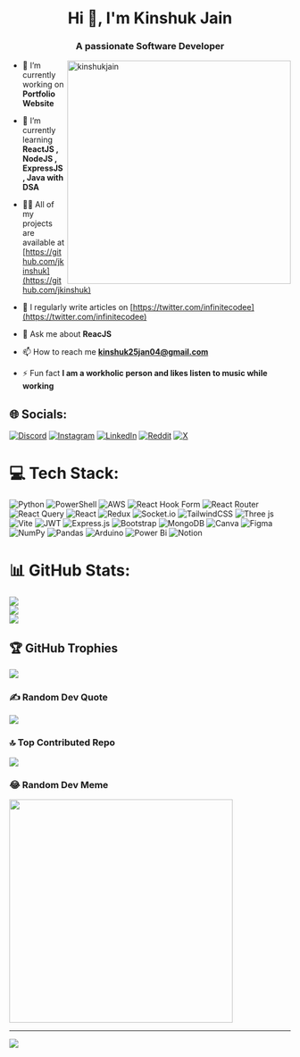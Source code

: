 <h1 align="center">Hi 👋, I'm Kinshuk Jain</h1>
<h3 align="center">A passionate Software Developer</h3>

<img  src="https://i.pinimg.com/originals/f1/e7/34/f1e734f9cade86fe737a9aa404ad5677.gif" alt="kinshukjain" align="right" width="400">

- 🔭 I’m currently working on **Portfolio Website**

- 🌱 I’m currently learning **ReactJS , NodeJS , ExpressJS , Java with DSA**

- 👨‍💻 All of my projects are available at [https://github.com/jkinshuk](https://github.com/jkinshuk)

- 📝 I regularly write articles on [https://twitter.com/infinitecodee](https://twitter.com/infinitecodee)

- 💬 Ask me about **ReacJS**

- 📫 How to reach me **kinshuk25jan04@gmail.com**

- ⚡ Fun fact **I am a workholic person and likes listen to music while working**

## 🌐 Socials:
[![Discord](https://img.shields.io/badge/Discord-%237289DA.svg?logo=discord&logoColor=white)](https://discord.gg/#4884) [![Instagram](https://img.shields.io/badge/Instagram-%23E4405F.svg?logo=Instagram&logoColor=white)](https://instagram.com/j.kinshuk_) [![LinkedIn](https://img.shields.io/badge/LinkedIn-%230077B5.svg?logo=linkedin&logoColor=white)](https://linkedin.com/in/Kinshukjainn) [![Reddit](https://img.shields.io/badge/Reddit-%23FF4500.svg?logo=Reddit&logoColor=white)](https://reddit.com/user/The_Lnoon) [![X](https://img.shields.io/badge/X-black.svg?logo=X&logoColor=white)](https://x.com/infinitecode) 

# 💻 Tech Stack:
![Python](https://img.shields.io/badge/python-3670A0?style=plastic&logo=python&logoColor=ffdd54) ![PowerShell](https://img.shields.io/badge/PowerShell-%235391FE.svg?style=plastic&logo=powershell&logoColor=white) ![AWS](https://img.shields.io/badge/AWS-%23FF9900.svg?style=plastic&logo=amazon-aws&logoColor=white) ![React Hook Form](https://img.shields.io/badge/React%20Hook%20Form-%23EC5990.svg?style=plastic&logo=reacthookform&logoColor=white) ![React Router](https://img.shields.io/badge/React_Router-CA4245?style=plastic&logo=react-router&logoColor=white) ![React Query](https://img.shields.io/badge/-React%20Query-FF4154?style=plastic&logo=react%20query&logoColor=white) ![React](https://img.shields.io/badge/react-%2320232a.svg?style=plastic&logo=react&logoColor=%2361DAFB) ![Redux](https://img.shields.io/badge/redux-%23593d88.svg?style=plastic&logo=redux&logoColor=white) ![Socket.io](https://img.shields.io/badge/Socket.io-black?style=plastic&logo=socket.io&badgeColor=010101) ![TailwindCSS](https://img.shields.io/badge/tailwindcss-%2338B2AC.svg?style=plastic&logo=tailwind-css&logoColor=white) ![Three js](https://img.shields.io/badge/threejs-black?style=plastic&logo=three.js&logoColor=white) ![Vite](https://img.shields.io/badge/vite-%23646CFF.svg?style=plastic&logo=vite&logoColor=white) ![JWT](https://img.shields.io/badge/JWT-black?style=plastic&logo=JSON%20web%20tokens) ![Express.js](https://img.shields.io/badge/express.js-%23404d59.svg?style=plastic&logo=express&logoColor=%2361DAFB) ![Bootstrap](https://img.shields.io/badge/bootstrap-%238511FA.svg?style=plastic&logo=bootstrap&logoColor=white) ![MongoDB](https://img.shields.io/badge/MongoDB-%234ea94b.svg?style=plastic&logo=mongodb&logoColor=white) ![Canva](https://img.shields.io/badge/Canva-%2300C4CC.svg?style=plastic&logo=Canva&logoColor=white) ![Figma](https://img.shields.io/badge/figma-%23F24E1E.svg?style=plastic&logo=figma&logoColor=white) ![NumPy](https://img.shields.io/badge/numpy-%23013243.svg?style=plastic&logo=numpy&logoColor=white) ![Pandas](https://img.shields.io/badge/pandas-%23150458.svg?style=plastic&logo=pandas&logoColor=white) ![Arduino](https://img.shields.io/badge/-Arduino-00979D?style=plastic&logo=Arduino&logoColor=white) ![Power Bi](https://img.shields.io/badge/power_bi-F2C811?style=plastic&logo=powerbi&logoColor=black) ![Notion](https://img.shields.io/badge/Notion-%23000000.svg?style=plastic&logo=notion&logoColor=white)
# 📊 GitHub Stats:
![](https://github-readme-stats.vercel.app/api?username=jkinshuk&theme=dark&hide_border=false&include_all_commits=true&count_private=true)<br/>
![](https://github-readme-streak-stats.herokuapp.com/?user=jkinshuk&theme=dark&hide_border=false)<br/>
![](https://github-readme-stats.vercel.app/api/top-langs/?username=jkinshuk&theme=dark&hide_border=false&include_all_commits=true&count_private=true&layout=compact)

## 🏆 GitHub Trophies
![](https://github-profile-trophy.vercel.app/?username=jkinshuk&theme=radical&no-frame=true&no-bg=false&margin-w=4)

### ✍️ Random Dev Quote
![](https://quotes-github-readme.vercel.app/api?type=vetical&theme=merko)

### 🔝 Top Contributed Repo
![](https://github-contributor-stats.vercel.app/api?username=jkinshuk&limit=5&theme=dark&combine_all_yearly_contributions=true)

### 😂 Random Dev Meme
<img src='https://randommeme-five.vercel.app/' style="height: 400px;"/>

---
[![](https://visitcount.itsvg.in/api?id=jkinshuk&icon=3&color=3)](https://visitcount.itsvg.in)

<!-- Proudly created with GPRM ( https://gprm.itsvg.in ) -->
